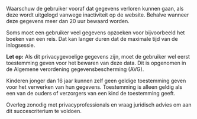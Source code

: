 <!-- @license CC0-1.0 -->

Waarschuw de gebruiker vooraf dat gegevens verloren kunnen gaan, als deze wordt uitgelogd vanwege inactiviteit op de website. Behalve wanneer deze gegevens meer dan 20 uur bewaard worden.

Soms moet een gebruiker veel gegevens opzoeken voor bijvoorbeeld het boeken van een reis. Dat kan langer duren dat de maximale tijd van de inlogsessie.

**Let op:** Als dit privacygevoelige gegevens zijn, moet de gebruiker wel eerst toestemming geven voor het bewaren van deze data. Dit is opgenomen in de Algemene verordening gegevensbescherming (AVG).

Kinderen jonger dan 16 jaar kunnen zelf geen geldige toestemming geven voor het verwerken van hun gegevens. Toestemming is alleen geldig als een van de ouders of verzorgers van een kind de toestemming geeft.

Overleg zonodig met privacyprofessionals en vraag juridisch advies om aan dit succescriterium te voldoen.
